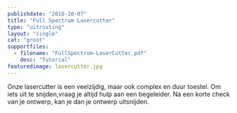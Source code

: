 ```yaml
---
publishdate: "2018-10-07"
title: "Full Spectrum Lasercutter"
type: "uitrusting"
layout: "single"
cat: "groot"
supportfiles:
  - filename: "FullSpectrum-LaserCutter.pdf"
    desc: "Tutorial"
featuredimage: lasercutter.jpg
---
```

Onze lasercutter is een veelzijdig, maar ook complex en duur toestel. Om iets uit te snijden,vraag je altijd hulp aan een begeleider. Na een korte check van je ontwerp, kan je dan je ontwerp uitsnijden.